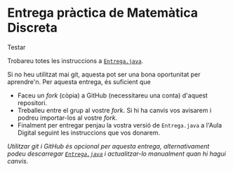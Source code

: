 # Entrega pràctica de Matemàtica Discreta


Testar


Trobareu totes les instruccions a [`Entrega.java`](Entrega.java).

Si no heu utilitzat mai git, aquesta pot ser una bona oportunitat per
aprendre'n. Per aquesta entrega, és suficient que

- Faceu un _fork_ (còpia) a GitHub (necessitareu una conta) d'aquest
  repositori.
- Treballeu entre el grup al vostre _fork_. Si hi ha canvis vos avisarem i
  podreu importar-los al vostre _fork_.
- Finalment per entregar penjau la vostra versió de `Entrega.java` a l'Aula
  Digital seguint les instruccions que vos donarem.

_Utilitzar git i GitHub és opcional per aquesta entrega, alternativament podeu
descarregar [`Entrega.java`](Entrega.java) i actualitzar-lo manualment quan hi
hagui canvis._
